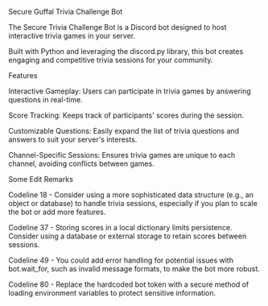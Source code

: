 Secure Guffal Trivia Challenge Bot

The Secure Trivia Challenge Bot is a Discord bot designed to host interactive trivia games in your server. 

Built with Python and leveraging the discord.py library, this bot creates engaging and competitive trivia sessions for your community.



Features

Interactive Gameplay: Users can participate in trivia games by answering questions in real-time.

Score Tracking: Keeps track of participants' scores during the session.

Customizable Questions: Easily expand the list of trivia questions and answers to suit your server's interests.

Channel-Specific Sessions: Ensures trivia games are unique to each channel, avoiding conflicts between games.




Some Edit Remarks

 Codeline 18 -   Consider using a more sophisticated data structure (e.g., an object or database) to handle trivia sessions, especially if you plan to scale the bot or add more features.

 Codeline 37 -   Storing scores in a local dictionary limits persistence. Consider using a database or external storage to retain scores between sessions.

 Codeline 49 -   You could add error handling for potential issues with bot.wait_for, such as invalid message formats, to make the bot more robust.

 Codeline 80 -   Replace the hardcoded bot token with a secure method of loading environment variables to protect sensitive information.
